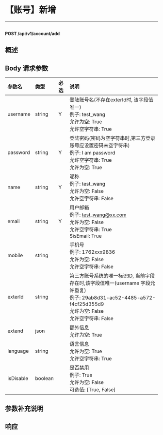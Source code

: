 # 【账号】新增

---

<br />**POST /api/v1/account/add**

## 概述




## Body 请求参数

| 参数名        | 类型     | 必选   | 说明              |
|:-----------|:-------|:-----|:----------------|
| username | string | Y | 登陆账号名(不存在exterId时, 该字段值唯一)<br>例子: test_wang <br>允许为空: True <br>允许空字符串: True <br> |
| password | string | Y | 登陆密码(密码为空字符串时,第三方登录账号应设置密码未空字符串)<br>例子: I am password <br>允许空字符串: True <br>允许为空: True <br> |
| name | string | Y | 昵称<br>例子: test_wang <br>允许为空: False <br>允许空字符串: False <br> |
| email | string | Y | 用户邮箱<br>例子: test_wang@xx.com <br>允许为空: False <br>允许空字符串: True <br>$isEmail: True <br> |
| mobile | string |  | 手机号<br>例子: 1762xxx9836 <br>允许为空: False <br>允许空字符串: False <br> |
| exterId | string |  | 第三方账号系统的唯一标识ID, 当前字段存在时,该字段值唯一(username 字段允许重复)<br>例子: 29ab8d31-ac52-4485-a572-f4cf25d355d9 <br>允许为空: False <br>允许空字符串: False <br> |
| extend | json |  | 额外信息<br>允许为空: True <br> |
| language | string |  | 语言信息<br>允许为空: True <br>允许空字符串: True <br> |
| isDisable | boolean |  | 是否禁用<br>例子: True <br>允许为空: False <br>可选值: [True, False] <br> |

## 参数补充说明







## 响应
```shell
 
```





